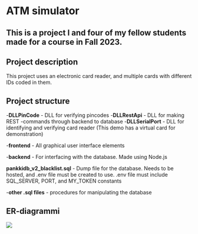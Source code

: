 # ATM simulator
This is a project I and four of my fellow students made for a course in Fall 2023.
---
## Project description
This project uses an electronic card reader, and multiple cards with different IDs coded in them. 

## Project structure
-**DLLPinCode** - DLL for verifying pincodes
-**DLLRestApi** - DLL for making REST -commands through backend to database
-**DLLSerialPort** - DLL for identifying and verifying card reader (This demo has a virtual card for demonstration)

-**frontend** - All graphical user interface elements

-**backend** - For interfacing with the database. Made using Node.js

**pankkidb_v2_blacklist.sql** - Dump file for the database. Needs to be hosted, and .env file must be created to use. .env file must include SQL_SERVER, PORT, and MY_TOKEN constants

-**other .sql files** - procedures for manipulating the database

## ER-diagrammi

<img src="ER_diagrammi_v4.png">

